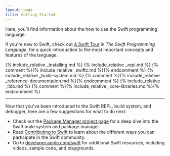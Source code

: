 ```yaml
---
layout: page
title: Getting Started
---
```


Here, you’ll find information about the how to use the Swift programming language.

If you're new to Swift, check out [A Swift Tour][TSPL] in
_The Swift Programming Language_, for a quick introduction to the
most important concepts and features of the language.

[TSPL]: https://developer.apple.com/library/prerelease/content/documentation/Swift/Conceptual/Swift_Programming_Language/GuidedTour.html#//apple_ref/doc/uid/TP40014097-CH2-ID1

{% include_relative _installing.md %}
{% include_relative _repl.md %}
{% comment %}{% include_relative _swiftc.md %}{% endcomment %}
{% include_relative _build-system.md %}
{% comment %}{% include_relative _reference-documentation.md %}{% endcomment %}
{% include_relative _lldb.md %}
{% comment %}{% include_relative _core-libraries.md %}{% endcomment %}

* * *

Now that you've been introduced to the Swift REPL, build system, and debugger,
here are a few suggestions for what to do next:

- Check out the [Package Manager project page](/package-manager)
  for a deep dive into the Swift build system and package manager.
- Read [Contributing to Swift](/contributing)
  to learn about the different ways you can participate in the Swift community.
- Go to [developer.apple.com/swift](https://developer.apple.com/swift/resources/)
  for additional Swift resources, including videos, sample code, and playgrounds.
